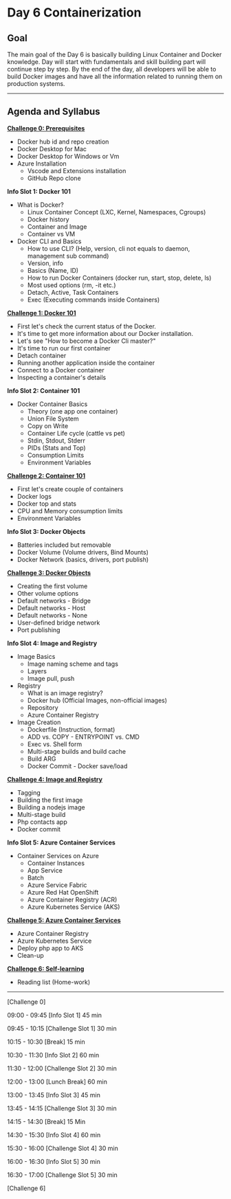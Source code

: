 # Day 6 Containerization

## Goal ##  
The main goal of the Day 6 is basically building Linux Container and Docker knowledge. Day will start with fundamentals and skill building part will continue step by step. By the end of the day, all developers will be able to build Docker images and have all the information related to running them on production systems.
***

## Agenda and Syllabus ##

**[Challenge 0: Prerequisites](./challenges/challenge0.md)**
* Docker hub id and repo creation 
* Docker Desktop for Mac 
* Docker Desktop for Windows or Vm 
* Azure Installation
  * Vscode and Extensions installation 
  * GitHub Repo clone 

**Info Slot 1: Docker 101**
* What is Docker?
  * Linux Container Concept (LXC, Kernel, Namespaces, Cgroups)
  * Docker history
  * Container and Image
  * Container vs VM
* Docker CLI and Basics
  * How to use CLI? (Help, version, cli not equals to daemon, management sub command)
  * Version, info
  * Basics (Name, ID)
  * How to run Docker Containers (docker run, start, stop, delete, ls)
  * Most used options (rm, -it etc.)
  * Detach, Active, Task Containers
  * Exec (Executing commands inside Containers)

**[Challenge 1: Docker 101](./challenges/challenge1.md)**
  * First let's check the current status of the Docker.
  * It's time to get more information about our Docker installation.
  * Let's see "How to become a Docker Cli master?"
  * It's time to run our first container
  * Detach container
  * Running another application inside the container
  * Connect to a Docker container
  * Inspecting a container's details

**Info Slot 2: Container 101**
* Docker Container Basics
  * Theory (one app one container)
  * Union File System
  * Copy on Write
  * Container Life cycle (cattle vs pet)
  * Stdin, Stdout, Stderr
  * PIDs (Stats and Top)
  * Consumption Limits 
  * Environment Variables


**[Challenge 2: Container 101](./challenges/challenge2.md)**
  * First let's create couple of containers
  * Docker logs
  * Docker top and stats
  * CPU and Memory consumption limits
  * Environment Variables

**Info Slot 3: Docker Objects**
  * Batteries included but removable
  * Docker Volume (Volume drivers, Bind Mounts)
  * Docker Network (basics, drivers, port publish) 

**[Challenge 3: Docker Objects](./challenges/challenge3.md)**
  * Creating the first volume
  * Other volume options
  * Default networks - Bridge
  * Default networks - Host
  * Default networks - None
  * User-defined bridge network
  * Port publishing

**Info Slot 4: Image and Registry**
  * Image Basics
    * Image naming scheme and tags
    * Layers
    * Image pull, push
  * Registry
    * What is an image registry?
    * Docker hub (Official Images, non-official images)
    * Repository
    * Azure Container Registry
  * Image Creation
    * Dockerfile (Instruction, format)
    * ADD vs. COPY - ENTRYPOINT vs. CMD
    * Exec vs. Shell form
    * Multi-stage builds and build cache
    * Build ARG
    * Docker Commit - Docker save/load

**[Challenge 4: Image and Registry](./challenges/challenge4.md)**
  * Tagging
  * Building the first image
  * Building a nodejs image
  * Multi-stage build
  * Php contacts app
  * Docker commit

**Info Slot 5: Azure Container Services**
  * Container Services on Azure
    * Container Instances
    * App Service
    * Batch
    * Azure Service Fabric
    * Azure Red Hat OpenShift
    * Azure Container Registry (ACR)
    * Azure Kubernetes Service (AKS)

**[Challenge 5: Azure Container Services](./challenges/challenge5.md)**
  * Azure Container Registry
  * Azure Kubernetes Service
  * Deploy php app to AKS
  * Clean-up

**[Challenge 6: Self-learning](./challenges/challenge6.md)**
  * Reading list (Home-work)

***
[Challenge 0]

09:00 - 09:45 [Info Slot 1] 45 min

09:45 - 10:15 [Challenge Slot 1] 30 min

10:15 - 10:30 [Break] 15 min

10:30 - 11:30 [Info Slot 2] 60 min

11:30 - 12:00 [Challenge Slot 2] 30 min

12:00 - 13:00 [Lunch Break] 60 min

13:00 - 13:45 [Info Slot 3] 45 min

13:45 - 14:15 [Challenge Slot 3] 30 min

14:15 - 14:30 [Break] 15 Min

14:30 - 15:30 [Info Slot 4] 60 min

15:30 - 16:00 [Challenge Slot 4] 30 min

16:00 - 16:30 [Info Slot 5] 30 min 

16:30 - 17:00 [Challenge Slot 5] 30 min

[Challenge 6]